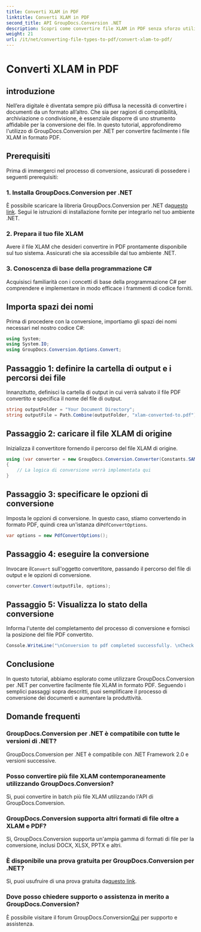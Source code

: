 ```yaml
---
title: Converti XLAM in PDF
linktitle: Converti XLAM in PDF
second_title: API GroupDocs.Conversion .NET
description: Scopri come convertire file XLAM in PDF senza sforzo utilizzando GroupDocs.Conversion per .NET. Segui il nostro tutorial passo passo per convertire i documenti senza problemi.
weight: 21
url: /it/net/converting-file-types-to-pdf/convert-xlam-to-pdf/
---
```


# Converti XLAM in PDF

## introduzione
Nell’era digitale è diventata sempre più diffusa la necessità di convertire i documenti da un formato all’altro. Che sia per ragioni di compatibilità, archiviazione o condivisione, è essenziale disporre di uno strumento affidabile per la conversione dei file. In questo tutorial, approfondiremo l'utilizzo di GroupDocs.Conversion per .NET per convertire facilmente i file XLAM in formato PDF.
## Prerequisiti
Prima di immergerci nel processo di conversione, assicurati di possedere i seguenti prerequisiti:
### 1. Installa GroupDocs.Conversion per .NET
 È possibile scaricare la libreria GroupDocs.Conversion per .NET da[questo link](https://releases.groupdocs.com/conversion/net/). Segui le istruzioni di installazione fornite per integrarlo nel tuo ambiente .NET.
### 2. Prepara il tuo file XLAM
Avere il file XLAM che desideri convertire in PDF prontamente disponibile sul tuo sistema. Assicurati che sia accessibile dal tuo ambiente .NET.
### 3. Conoscenza di base della programmazione C#
Acquisisci familiarità con i concetti di base della programmazione C# per comprendere e implementare in modo efficace i frammenti di codice forniti.

## Importa spazi dei nomi
Prima di procedere con la conversione, importiamo gli spazi dei nomi necessari nel nostro codice C#:
```csharp
using System;
using System.IO;
using GroupDocs.Conversion.Options.Convert;
```

## Passaggio 1: definire la cartella di output e i percorsi dei file
Innanzitutto, definisci la cartella di output in cui verrà salvato il file PDF convertito e specifica il nome del file di output.
```csharp
string outputFolder = "Your Document Directory";
string outputFile = Path.Combine(outputFolder, "xlam-converted-to.pdf");
```
## Passaggio 2: caricare il file XLAM di origine
Inizializza il convertitore fornendo il percorso del file XLAM di origine.
```csharp
using (var converter = new GroupDocs.Conversion.Converter(Constants.SAMPLE_XLAM))
{
    // La logica di conversione verrà implementata qui
}
```
## Passaggio 3: specificare le opzioni di conversione
 Imposta le opzioni di conversione. In questo caso, stiamo convertendo in formato PDF, quindi crea un'istanza di`PdfConvertOptions`.
```csharp
var options = new PdfConvertOptions();
```
## Passaggio 4: eseguire la conversione
 Invocare il`Convert` sull'oggetto convertitore, passando il percorso del file di output e le opzioni di conversione.
```csharp
converter.Convert(outputFile, options);
```
## Passaggio 5: Visualizza lo stato della conversione
Informa l'utente del completamento del processo di conversione e fornisci la posizione del file PDF convertito.
```csharp
Console.WriteLine("\nConversion to pdf completed successfully. \nCheck output in {0}", outputFolder);
```

## Conclusione
In questo tutorial, abbiamo esplorato come utilizzare GroupDocs.Conversion per .NET per convertire facilmente file XLAM in formato PDF. Seguendo i semplici passaggi sopra descritti, puoi semplificare il processo di conversione dei documenti e aumentare la produttività.
## Domande frequenti
### GroupDocs.Conversion per .NET è compatibile con tutte le versioni di .NET?
GroupDocs.Conversion per .NET è compatibile con .NET Framework 2.0 e versioni successive.
### Posso convertire più file XLAM contemporaneamente utilizzando GroupDocs.Conversion?
Sì, puoi convertire in batch più file XLAM utilizzando l'API di GroupDocs.Conversion.
### GroupDocs.Conversion supporta altri formati di file oltre a XLAM e PDF?
Sì, GroupDocs.Conversion supporta un'ampia gamma di formati di file per la conversione, inclusi DOCX, XLSX, PPTX e altri.
### È disponibile una prova gratuita per GroupDocs.Conversion per .NET?
 Sì, puoi usufruire di una prova gratuita da[questo link](https://releases.groupdocs.com/).
### Dove posso chiedere supporto o assistenza in merito a GroupDocs.Conversion?
 È possibile visitare il forum GroupDocs.Conversion[Qui](https://forum.groupdocs.com/c/conversion/11) per supporto e assistenza.